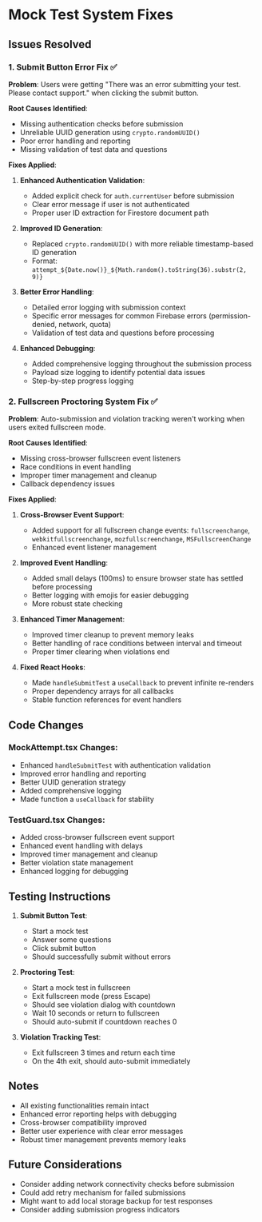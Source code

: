 # Mock Test System Fixes

## Issues Resolved

### 1. Submit Button Error Fix ✅

**Problem**: Users were getting "There was an error submitting your test. Please contact support." when clicking the submit button.

**Root Causes Identified**:
- Missing authentication checks before submission
- Unreliable UUID generation using `crypto.randomUUID()`
- Poor error handling and reporting
- Missing validation of test data and questions

**Fixes Applied**:

1. **Enhanced Authentication Validation**:
   - Added explicit check for `auth.currentUser` before submission
   - Clear error message if user is not authenticated
   - Proper user ID extraction for Firestore document path

2. **Improved ID Generation**:
   - Replaced `crypto.randomUUID()` with more reliable timestamp-based ID generation
   - Format: `attempt_${Date.now()}_${Math.random().toString(36).substr(2, 9)}`

3. **Better Error Handling**:
   - Detailed error logging with submission context
   - Specific error messages for common Firebase errors (permission-denied, network, quota)
   - Validation of test data and questions before processing

4. **Enhanced Debugging**:
   - Added comprehensive logging throughout the submission process
   - Payload size logging to identify potential data issues
   - Step-by-step progress logging

### 2. Fullscreen Proctoring System Fix ✅

**Problem**: Auto-submission and violation tracking weren't working when users exited fullscreen mode.

**Root Causes Identified**:
- Missing cross-browser fullscreen event listeners
- Race conditions in event handling
- Improper timer management and cleanup
- Callback dependency issues

**Fixes Applied**:

1. **Cross-Browser Event Support**:
   - Added support for all fullscreen change events: `fullscreenchange`, `webkitfullscreenchange`, `mozfullscreenchange`, `MSFullscreenChange`
   - Enhanced event listener management

2. **Improved Event Handling**:
   - Added small delays (100ms) to ensure browser state has settled before processing
   - Better logging with emojis for easier debugging
   - More robust state checking

3. **Enhanced Timer Management**:
   - Improved timer cleanup to prevent memory leaks
   - Better handling of race conditions between interval and timeout
   - Proper timer clearing when violations end

4. **Fixed React Hooks**:
   - Made `handleSubmitTest` a `useCallback` to prevent infinite re-renders
   - Proper dependency arrays for all callbacks
   - Stable function references for event handlers

## Code Changes

### MockAttempt.tsx Changes:
- Enhanced `handleSubmitTest` with authentication validation
- Improved error handling and reporting
- Better UUID generation strategy
- Added comprehensive logging
- Made function a `useCallback` for stability

### TestGuard.tsx Changes:
- Added cross-browser fullscreen event support
- Enhanced event handling with delays
- Improved timer management and cleanup
- Better violation state management
- Enhanced logging for debugging

## Testing Instructions

1. **Submit Button Test**:
   - Start a mock test
   - Answer some questions
   - Click submit button
   - Should successfully submit without errors

2. **Proctoring Test**:
   - Start a mock test in fullscreen
   - Exit fullscreen mode (press Escape)
   - Should see violation dialog with countdown
   - Wait 10 seconds or return to fullscreen
   - Should auto-submit if countdown reaches 0

3. **Violation Tracking Test**:
   - Exit fullscreen 3 times and return each time
   - On the 4th exit, should auto-submit immediately

## Notes

- All existing functionalities remain intact
- Enhanced error reporting helps with debugging
- Cross-browser compatibility improved
- Better user experience with clear error messages
- Robust timer management prevents memory leaks

## Future Considerations

- Consider adding network connectivity checks before submission
- Could add retry mechanism for failed submissions
- Might want to add local storage backup for test responses
- Consider adding submission progress indicators
